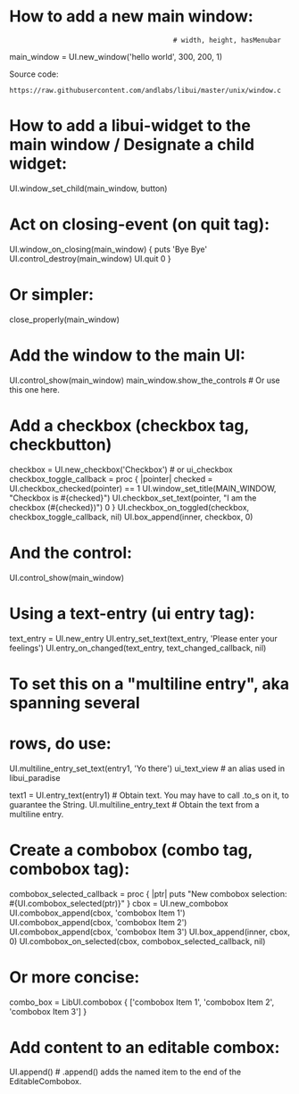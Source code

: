 # How to add a new main window:
                                             # width, height, hasMenubar
  main_window = UI.new_window('hello world', 300, 200, 1)

  Source code:

    https://raw.githubusercontent.com/andlabs/libui/master/unix/window.c

# How to add a libui-widget to the main window / Designate a child widget:

  UI.window_set_child(main_window, button)

# Act on closing-event (on quit tag):

  UI.window_on_closing(main_window) {
    puts 'Bye Bye'
    UI.control_destroy(main_window)
    UI.quit
    0
  }
  # Or simpler:
  close_properly(main_window)

# Add the window to the main UI:

  UI.control_show(main_window)
  main_window.show_the_controls # Or use this one here.


# Add a checkbox (checkbox tag, checkbutton)

  checkbox = UI.new_checkbox('Checkbox') # or ui_checkbox
  checkbox_toggle_callback = proc { |pointer|
    checked = UI.checkbox_checked(pointer) == 1
    UI.window_set_title(MAIN_WINDOW, "Checkbox is #{checked}")
    UI.checkbox_set_text(pointer, "I am the checkbox (#{checked})")
    0
  }
  UI.checkbox_on_toggled(checkbox, checkbox_toggle_callback, nil)
  UI.box_append(inner, checkbox, 0)


# And the control:

  UI.control_show(main_window)

# Using a text-entry (ui entry tag):

  text_entry = UI.new_entry
  UI.entry_set_text(text_entry, 'Please enter your feelings')
  UI.entry_on_changed(text_entry, text_changed_callback, nil)

  # To set this on a "multiline entry", aka spanning several
  # rows, do use:
  UI.multiline_entry_set_text(entry1, 'Yo there')
  ui_text_view # an alias used in libui_paradise

  text1 = UI.entry_text(entry1) # Obtain text. You may have to call .to_s on it, to guarantee the String.
  UI.multiline_entry_text # Obtain the text from a multiline entry.

# Create a combobox (combo tag, combobox tag):

  combobox_selected_callback = proc { |ptr|
    puts "New combobox selection: #{UI.combobox_selected(ptr)}"
  }
  cbox = UI.new_combobox
  UI.combobox_append(cbox, 'combobox Item 1')
  UI.combobox_append(cbox, 'combobox Item 2')
  UI.combobox_append(cbox, 'combobox Item 3')
  UI.box_append(inner, cbox, 0)
  UI.combobox_on_selected(cbox, combobox_selected_callback, nil)

  # Or more concise:
  combo_box = LibUI.combobox {
    ['combobox Item 1', 'combobox Item 2', 'combobox Item 3']
  }


# Add content to an editable combox:

  UI.append() # .append() adds the named item to the end of the EditableCombobox.


